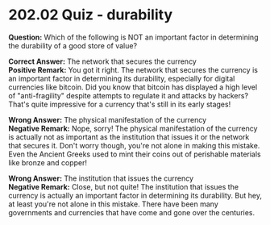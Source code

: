 # 202.02 Quiz - durability

**Question:** Which of the following is NOT an important factor in determining the durability of a good store of value?

**Correct Answer:** The network that secures the currency\
**Positive Remark:** You got it right. The network that secures the currency is an important factor in determining its durability, especially for digital currencies like bitcoin. Did you know that bitcoin has displayed a high level of "anti-fragility" despite attempts to regulate it and attacks by hackers? That's quite impressive for a currency that's still in its early stages!

**Wrong Answer:** The physical manifestation of the currency\
**Negative Remark:** Nope, sorry! The physical manifestation of the currency is actually not as important as the institution that issues it or the network that secures it. Don't worry though, you're not alone in making this mistake. Even the Ancient Greeks used to mint their coins out of perishable materials like bronze and copper!

**Wrong Answer:** The institution that issues the currency\
**Negative Remark:** Close, but not quite! The institution that issues the currency is actually an important factor in determining its durability. But hey, at least you're not alone in this mistake. There have been many governments and currencies that have come and gone over the centuries.

